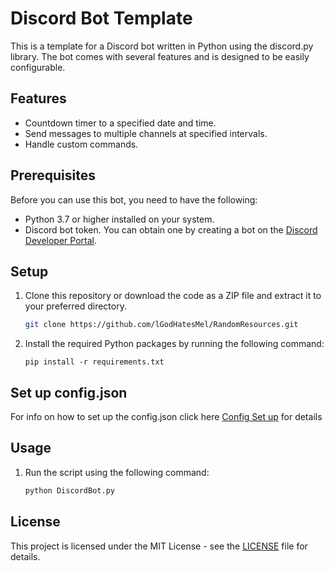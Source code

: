 # Discord Bot Template

This is a template for a Discord bot written in Python using the discord.py library. The bot comes with several features and is designed to be easily configurable.

## Features

- Countdown timer to a specified date and time.
- Send messages to multiple channels at specified intervals.
- Handle custom commands.

## Prerequisites

Before you can use this bot, you need to have the following:

- Python 3.7 or higher installed on your system.
- Discord bot token. You can obtain one by creating a bot on the [Discord Developer Portal](https://discord.com/developers/applications).

## Setup

1. Clone this repository or download the code as a ZIP file and extract it to your preferred directory.

   ```bash
   git clone https://github.com/lGodHatesMel/RandomResources.git

2. Install the required Python packages by running the following command:

   ```shell
   pip install -r requirements.txt

## Set up config.json

For info on how to set up the config.json click here [Config Set up](ConfigSetup.md) for details

## Usage

1. Run the script using the following command:
   ```bash
   python DiscordBot.py

## License

This project is licensed under the MIT License - see the [LICENSE](LICENSE) file for details.